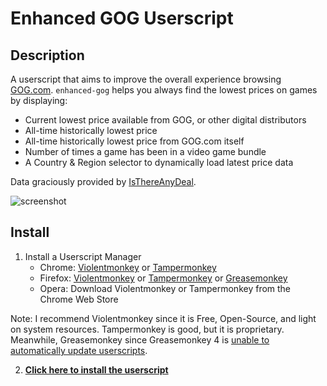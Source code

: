 Enhanced GOG Userscript
===

## Description

A userscript that aims to improve the overall experience browsing [GOG.com](https://gog.com). `enhanced-gog` helps you always find the lowest prices on games by displaying:

* Current lowest price available from GOG, or other digital distributors
* All-time historically lowest price
* All-time historically lowest price from GOG.com itself
* Number of times a game has been in a video game bundle
* A Country & Region selector to dynamically load latest price data

Data graciously provided by [IsThereAnyDeal](https://isthereanydeal.com).

![screenshot](https://images2.imgbox.com/64/11/Mas22Ujh_o.jpg)

## Install

1. Install a Userscript Manager
    * Chrome: [Violentmonkey](https://chrome.google.com/webstore/detail/violentmonkey/jinjaccalgkegednnccohejagnlnfdag) or [Tampermonkey](https://chrome.google.com/webstore/detail/tampermonkey/dhdgffkkebhmkfjojejmpbldmpobfkfo)
    * Firefox: [Violentmonkey](https://addons.mozilla.org/en-US/firefox/addon/violentmonkey/) or [Tampermonkey](https://addons.mozilla.org/en-US/firefox/addon/tampermonkey/) or [Greasemonkey](https://addons.mozilla.org/en-US/firefox/addon/greasemonkey/)
    * Opera: Download Violentmonkey or Tampermonkey from the Chrome Web Store

Note: I recommend Violentmonkey since it is Free, Open-Source, and light on system resources. Tampermonkey is good, but it is proprietary. Meanwhile, Greasemonkey since Greasemonkey 4 is [unable to automatically update userscripts](https://github.com/greasemonkey/greasemonkey/issues/2531).

2. **[Click here to install the userscript](https://gitlab.com/kevinfiol/enhanced-gog/raw/master/bin/enhanced-gog.user.js)**